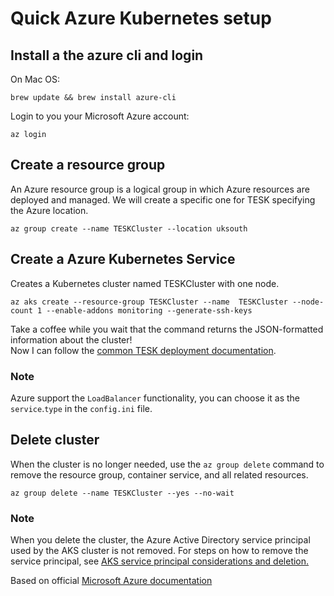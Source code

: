 # Quick Azure Kubernetes setup

## Install a the azure cli and login

On Mac OS:

```
brew update && brew install azure-cli
```

Login to you your Microsoft Azure account:

```
az login
```

## Create a resource group

An Azure resource group is a logical group in which Azure resources are deployed and managed. We will create a specific one for TESK specifying the Azure location.

```
az group create --name TESKCluster --location uksouth
```


## Create a Azure Kubernetes Service

Creates a Kubernetes cluster named TESKCluster with one node.

```
az aks create --resource-group TESKCluster --name  TESKCluster --node-count 1 --enable-addons monitoring --generate-ssh-keys
```

Take a coffee while you wait that the command returns the JSON-formatted information about the cluster!  
Now I can follow the [common TESK deployment documentation](deployment.md).

### Note
Azure support the `LoadBalancer` functionality, you can choose it as the `service`.`type` in the `config.ini` file.

## Delete cluster
When the cluster is no longer needed, use the `az group delete` command to remove the resource group, container service, and all related resources.

```
az group delete --name TESKCluster --yes --no-wait
```

### Note

When you delete the cluster, the Azure Active Directory service principal used by the AKS cluster is not removed. For steps on how to remove the service principal, see [AKS service principal considerations and deletion.](https://docs.microsoft.com/en-us/azure/aks/kubernetes-service-principal#additional-considerations)


Based on official [Microsoft Azure documentation](https://docs.microsoft.com/en-us/azure/aks/kubernetes-walkthrough)
